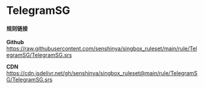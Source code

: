 # TelegramSG

#### 规则链接

**Github**
https://raw.githubusercontent.com/senshinya/singbox_ruleset/main/rule/TelegramSG/TelegramSG.srs

**CDN**
https://cdn.jsdelivr.net/gh/senshinya/singbox_ruleset@main/rule/TelegramSG/TelegramSG.srs